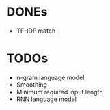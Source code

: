 # DONEs
* TF-IDF match

# TODOs
* n-gram language model
* Smoothing
* Minimum required input length
* RNN language model